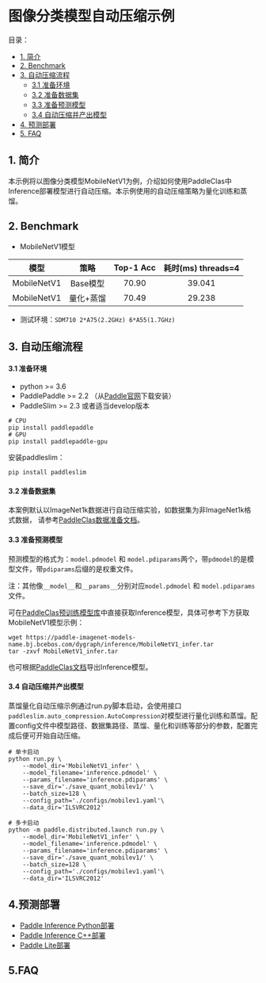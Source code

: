 # 图像分类模型自动压缩示例

目录：
- [1. 简介](#1简介)
- [2. Benchmark](#2Benchmark)
- [3. 自动压缩流程](#自动压缩流程)
  - [3.1 准备环境](#31-准备准备)
  - [3.2 准备数据集](#32-准备数据集)
  - [3.3 准备预测模型](#33-准备预测模型)
  - [3.4 自动压缩并产出模型](#34-自动压缩并产出模型)
- [4. 预测部署](#4预测部署)
- [5. FAQ](5FAQ)


## 1. 简介
本示例将以图像分类模型MobileNetV1为例，介绍如何使用PaddleClas中Inference部署模型进行自动压缩。本示例使用的自动压缩策略为量化训练和蒸馏。

## 2. Benchmark
- MobileNetV1模型

| 模型 | 策略 | Top-1 Acc | 耗时(ms) threads=4 | 
|:------:|:------:|:------:|:------:|
| MobileNetV1 | Base模型 | 70.90 | 39.041 | 
| MobileNetV1 | 量化+蒸馏 | 70.49 | 29.238|

- 测试环境：`SDM710 2*A75(2.2GHz) 6*A55(1.7GHz)`

## 3. 自动压缩流程

#### 3.1 准备环境

- python >= 3.6
- PaddlePaddle >= 2.2 （从[Paddle官网](https://www.paddlepaddle.org.cn/install/quick?docurl=/documentation/docs/zh/install/pip/linux-pip.html)下载安装）
- PaddleSlim >= 2.3 或者适当develop版本

```shell
# CPU
pip install paddlepaddle
# GPU
pip install paddlepaddle-gpu
```

安装paddleslim：
```shell
pip install paddleslim
```

#### 3.2 准备数据集
本案例默认以ImageNet1k数据进行自动压缩实验，如数据集为非ImageNet1k格式数据， 请参考[PaddleClas数据准备文档](https://github.com/PaddlePaddle/PaddleClas/blob/release/2.3/docs/zh_CN/data_preparation/classification_dataset.md)。


#### 3.3 准备预测模型
预测模型的格式为：`model.pdmodel` 和 `model.pdiparams`两个，带`pdmodel`的是模型文件，带`pdiparams`后缀的是权重文件。

注：其他像`__model__`和`__params__`分别对应`model.pdmodel` 和 `model.pdiparams`文件。

可在[PaddleClas预训练模型库](https://github.com/PaddlePaddle/PaddleClas/blob/release/2.3/docs/zh_CN/algorithm_introduction/ImageNet_models.md)中直接获取Inference模型，具体可参考下方获取MobileNetV1模型示例：

```shell
wget https://paddle-imagenet-models-name.bj.bcebos.com/dygraph/inference/MobileNetV1_infer.tar
tar -zxvf MobileNetV1_infer.tar
```
也可根据[PaddleClas文档](https://github.com/PaddlePaddle/PaddleClas/blob/release/2.3/docs/zh_CN/inference_deployment/export_model.md)导出Inference模型。

#### 3.4 自动压缩并产出模型

蒸馏量化自动压缩示例通过run.py脚本启动，会使用接口```paddleslim.auto_compression.AutoCompression```对模型进行量化训练和蒸馏。配置config文件中模型路径、数据集路径、蒸馏、量化和训练等部分的参数，配置完成后便可开始自动压缩。

```shell
# 单卡启动
python run.py \
    --model_dir='MobileNetV1_infer' \
    --model_filename='inference.pdmodel' \
    --params_filename='inference.pdiparams' \
    --save_dir='./save_quant_mobilev1/' \
    --batch_size=128 \
    --config_path='./configs/mobilev1.yaml'\
    --data_dir='ILSVRC2012'
    
# 多卡启动
python -m paddle.distributed.launch run.py \
    --model_dir='MobileNetV1_infer' \
    --model_filename='inference.pdmodel' \
    --params_filename='inference.pdiparams' \
    --save_dir='./save_quant_mobilev1/' \
    --batch_size=128 \
    --config_path='./configs/mobilev1.yaml'\
    --data_dir='ILSVRC2012' 
```


## 4.预测部署

- [Paddle Inference Python部署](https://github.com/PaddlePaddle/PaddleSeg/blob/release/2.5/docs/deployment/inference/python_inference.md)
- [Paddle Inference C++部署](https://github.com/PaddlePaddle/PaddleSeg/blob/release/2.5/docs/deployment/inference/cpp_inference.md)
- [Paddle Lite部署](https://github.com/PaddlePaddle/PaddleSeg/blob/release/2.5/docs/deployment/lite/lite.md)

## 5.FAQ